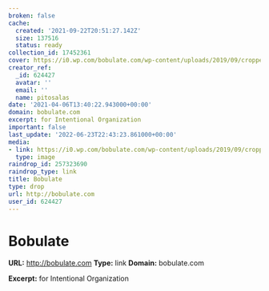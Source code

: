 ```yaml
---
broken: false
cache:
  created: '2021-09-22T20:51:27.142Z'
  size: 137516
  status: ready
collection_id: 17452361
cover: https://i0.wp.com/bobulate.com/wp-content/uploads/2019/09/cropped-dog-favicon.png?fit=512%2C512&ssl=1
creator_ref:
  _id: 624427
  avatar: ''
  email: ''
  name: pitosalas
date: '2021-04-06T13:40:22.943000+00:00'
domain: bobulate.com
excerpt: for Intentional Organization
important: false
last_update: '2022-06-23T22:43:23.861000+00:00'
media:
- link: https://i0.wp.com/bobulate.com/wp-content/uploads/2019/09/cropped-dog-favicon.png?fit=512%2C512&ssl=1
  type: image
raindrop_id: 257323690
raindrop_type: link
title: Bobulate
type: drop
url: http://bobulate.com
user_id: 624427
---
```


# Bobulate

**URL:** http://bobulate.com
**Type:** link
**Domain:** bobulate.com

**Excerpt:** for Intentional Organization
